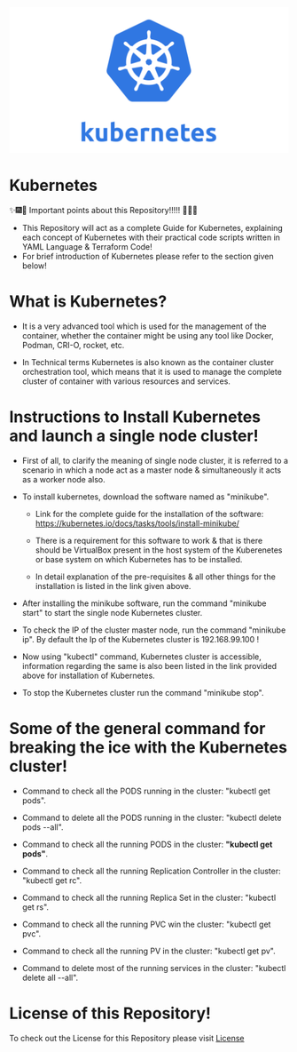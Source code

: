 ![Kubernetes](Images/kube_Image.png)

# Kubernetes

:sparkles::fireworks::tada: Important points about this Repository!!!!! :tada::fireworks::sparkles:


- This Repository will act as a complete Guide for Kubernetes, explaining each concept of Kubernetes with their practical code scripts written in YAML Language & Terraform Code!
- For brief introduction of Kubernetes please refer to the section given below!

# What is Kubernetes?

- It is a very advanced tool which is used for the management of the container, whether the container might be using any tool like Docker, Podman, CRI-O, rocket, etc.

- In Technical terms Kubernetes is also known as the container cluster orchestration tool, which means that it is used to manage the complete cluster of container with various resources and services.

# Instructions to Install Kubernetes and launch a single node cluster!
* First of all, to clarify the meaning of single node cluster, it is referred to a scenario in which a node act as a master node & simultaneously it acts as a worker node also.

* To install kubernetes, download the software named as "minikube".
  * Link for the complete guide for the installation of the software: https://kubernetes.io/docs/tasks/tools/install-minikube/

  * There is a requirement for this software to work & that is there should be VirtualBox present in the host system of the Kuberenetes or base system on which Kubernetes has to be installed.
  * In detail explanation of the pre-requisites & all other things for the installation is listed in the link given above.

* After installing the minikube software, run the command "minikube start" to start the single node Kubernetes cluster.

* To check the IP of the cluster master node, run the command "minikube ip". By default the Ip of the Kubernetes cluster is 192.168.99.100 !

* Now using "kubectl" command, Kubernetes cluster is accessible, information regarding the same is also been listed in the link provided above for installation of Kubernetes.

* To stop the Kubernetes cluster run the command "minikube stop".


# Some of the general command for breaking the ice with the Kubernetes cluster!

* Command to check all the PODS running in the cluster: "kubectl get pods".

* Command to delete all the PODS running in the cluster: "kubectl delete pods --all".

* Command to check all the running PODS in the cluster: **"kubectl get pods"**.

* Command to check all the running Replication Controller in the cluster: "kubectl get rc".

* Command to check all the running Replica Set in the cluster: "kubectl get rs".

* Command to check all the running PVC win the cluster: "kubectl get pvc".

* Command to check all the running PV in the cluster: "kubectl get pv".

* Command to delete most of the running services in the cluster: "kubectl delete all --all".


# License of this Repository!
To check out the License for this Repository please visit [License](https://github.com/HarshitDawar55/Kubernetes/blob/master/LICENSE)
